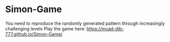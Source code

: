 # Simon-Game

You need to reproduce the randomly generated pattern through increasingly challenging levels
Play the game here: https://muad-dib-777.github.io/Simon-Game/
